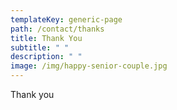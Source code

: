 ```yaml
---
templateKey: generic-page
path: /contact/thanks
title: Thank You
subtitle: " "
description: " "
image: /img/happy-senior-couple.jpg
---
```

Thank you
